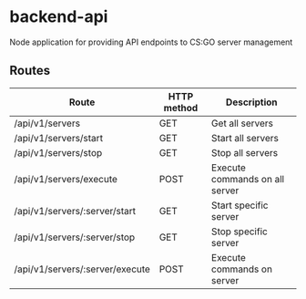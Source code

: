 # backend-api
Node application for providing API endpoints to CS:GO server management


## Routes

| Route                           | HTTP method | Description                    |
| ------------------------------- | ----------- | ------------------------------ |
| /api/v1/servers                 | GET         | Get all servers                |
| /api/v1/servers/start           | GET         | Start all servers              |
| /api/v1/servers/stop            | GET         | Stop all servers               |
| /api/v1/servers/execute         | POST        | Execute commands on all server |
| /api/v1/servers/:server/start   | GET         | Start specific server          |
| /api/v1/servers/:server/stop    | GET         | Stop specific server           |
| /api/v1/servers/:server/execute | POST        | Execute commands on server     |
